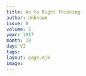 ```yaml
---
title: As to Right Thinking
author: Unknown
issue: 9
volume: 5
year: 1917
month: 19
day: VI
tags:
layout: page.njk
image:
---
```



